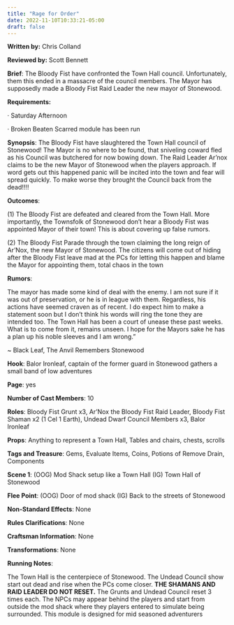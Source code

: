 ```yaml
---
title: "Rage for Order"
date: 2022-11-10T10:33:21-05:00
draft: false
---
```


**Written by:** Chris Colland

**Reviewed by:** Scott Bennett




 **Brief**: The Bloody Fist have confronted the Town Hall council. Unfortunately, them this ended in a massacre of the council members. The Mayor has supposedly made a Bloody Fist Raid Leader the new mayor of Stonewood.




 **Requirements:** 

·    Saturday Afternoon 

·    Broken Beaten Scarred module has been run

 

**Synopsis**: The Bloody Fist have slaughtered the Town Hall council of Stonewood! The Mayor is no where to be found, that sniveling coward fled as his Council was butchered for now bowing down. The Raid Leader Ar’nox claims to be the new Mayor of Stonewood when the players approach. If word gets out this happened panic will be incited into the town and fear will spread quickly. To make worse they brought the Council back from the dead!!!!

**Outcomes**: 

(1) The Bloody Fist are defeated and cleared from the Town Hall. More importantly, the Townsfolk of Stonewood don’t hear a Bloody Fist was appointed Mayor of their town! This is about covering up false rumors.

(2) The Bloody Fist Parade through the town claiming the long reign of Ar’Nox, the new Mayor of Stonewood. The citizens will come out of hiding after the Bloody Fist leave mad at the PCs for letting this happen and blame the Mayor for appointing them, total chaos in the town

**Rumors**:

The mayor has made some kind of deal with the enemy. I am not sure if it was out of preservation, or he is in league with them. Regardless, his actions have seemed craven as of recent. I do expect him to make a statement soon but I don’t think his words will ring the tone they are intended too. The Town Hall has been a court of unease these past weeks. What is to come from it, remains unseen. I hope for the Mayors sake he has a plan up his noble sleeves and I am wrong.”

~ Black Leaf, The Anvil Remembers Stonewood 




 **Hook**: Balor Ironleaf, captain of the former guard in Stonewood gathers a small band of low adventures 

**Page**: yes

**Number of Cast Members**: 10

**Roles**: Bloody Fist Grunt x3, Ar’Nox the Bloody Fist Raid Leader, Bloody Fist Shaman x2 (1 Cel 1 Earth), Undead Dwarf Council Members x3, Balor Ironleaf

**Props**: Anything to represent a Town Hall, Tables and chairs, chests, scrolls

**Tags and Treasure**: Gems, Evaluate Items, Coins, Potions of Remove Drain, Components

**Scene 1**: (OOG) Mod Shack setup like a Town Hall (IG) Town Hall of Stonewood

**Flee Point**: (OOG) Door of mod shack (IG) Back to the streets of Stonewood

**Non-Standard Effects**: None

**Rules Clarifications**: None

**Craftsman Information**: None

**Transformations**: None




 **Running Notes**: 

 

The Town Hall is the centerpiece of Stonewood. The Undead Council show start out dead and rise when the PCs come closer.  **THE SHAMANS AND RAID LEADER DO NOT RESET.** The Grunts and Undead Council reset 3 times each. The NPCs may appear behind the players and start from outside the mod shack where they players entered to simulate being surrounded. This module is designed for mid seasoned adventurers 